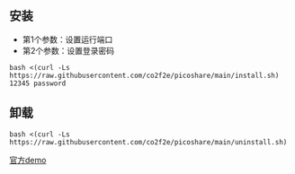 ## 安装
* 第1个参数：设置运行端口
* 第2个参数：设置登录密码
```
bash <(curl -Ls https://raw.githubusercontent.com/co2f2e/picoshare/main/install.sh) 12345 password
```
## 卸载
```
bash <(curl -Ls https://raw.githubusercontent.com/co2f2e/picoshare/main/uninstall.sh) 
```

[官方demo](https://demo.pico.rocks/)
